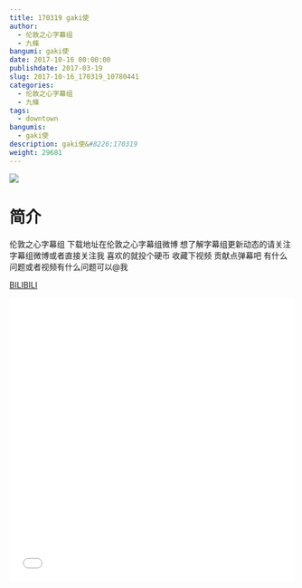 ```yaml
---
title: 170319 gaki使
author: 
  - 伦敦之心字幕组
  - 九條
bangumi: gaki使
date: 2017-10-16 00:00:00
publishdate: 2017-03-19
slug: 2017-10-16_170319_10780441
categories: 
  - 伦敦之心字幕组
  - 九條
tags: 
  - downtown
bangumis: 
  - gaki使
description: gaki使&#8226;170319
weight: 29681
---
```


![](https://i.imgur.com/sWgBaTc.jpg)

# 简介  
伦敦之心字幕组
下载地址在伦敦之心字幕组微博 想了解字幕组更新动态的请关注字幕组微博或者直接关注我 喜欢的就投个硬币 收藏下视频 贡献点弹幕吧 有什么问题或者视频有什么问题可以@我

  [BILIBILI](https://www.bilibili.com/video/av10780441/)


<div class="vcontainer">  <iframe class='video' src="//www.bilibili.com/html/html5player.html?cid=17787072&aid=10780441" width="100%" height="500" frameborder="0" allowfullscreen="allowfullscreen"></iframe></div>
